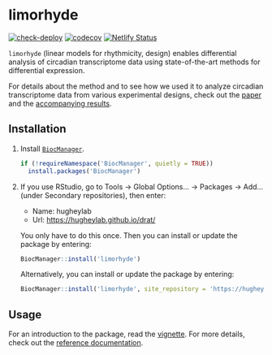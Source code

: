 # limorhyde

[![check-deploy](https://github.com/hugheylab/limorhyde/workflows/check-deploy/badge.svg)](https://github.com/hugheylab/limorhyde/actions)
[![codecov](https://codecov.io/gh/hugheylab/limorhyde/branch/master/graph/badge.svg)](https://codecov.io/gh/hugheylab/limorhyde)
[![Netlify Status](https://api.netlify.com/api/v1/badges/9dadf5b9-fac4-48d0-a8db-507efdaa33fa/deploy-status)](https://app.netlify.com/sites/frosty-golick-5f7dd0/deploys)

`limorhyde` (linear models for rhythmicity, design) enables differential analysis of circadian transcriptome data using state-of-the-art methods for differential expression.

For details about the method and to see how we used it to analyze circadian transcriptome data from various experimental designs, check out the [paper](https://doi.org/10.1177/0748730418813785) and the [accompanying results](https://doi.org/10.6084/m9.figshare.5945569).

## Installation

1. Install [`BiocManager`](https://cran.r-project.org/package=BiocManager).

    ```r
    if (!requireNamespace('BiocManager', quietly = TRUE))
      install.packages('BiocManager')
    ```

1. If you use RStudio, go to Tools → Global Options... → Packages → Add... (under Secondary repositories), then enter:

    - Name: hugheylab
    - Url: https://hugheylab.github.io/drat/

    You only have to do this once. Then you can install or update the package by entering:

    ```r
    BiocManager::install('limorhyde')
    ```

    Alternatively, you can install or update the package by entering:

    ```r
    BiocManager::install('limorhyde', site_repository = 'https://hugheylab.github.io/drat/')
    ```

## Usage

For an introduction to the package, read the [vignette](https://limorhyde.hugheylab.org/articles/introduction.html). For more details, check out the [reference documentation](https://limorhyde.hugheylab.org/reference/index.html).
